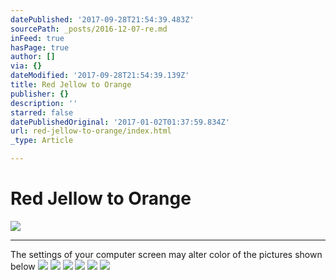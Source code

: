 ```yaml
---
datePublished: '2017-09-28T21:54:39.483Z'
sourcePath: _posts/2016-12-07-re.md
inFeed: true
hasPage: true
author: []
via: {}
dateModified: '2017-09-28T21:54:39.139Z'
title: Red Jellow to Orange
publisher: {}
description: ''
starred: false
datePublishedOriginal: '2017-01-02T01:37:59.834Z'
url: red-jellow-to-orange/index.html
_type: Article

---
```

# Red Jellow to Orange
![](https://the-grid-user-content.s3-us-west-2.amazonaws.com/55866ec9-6afe-41ef-8d7a-9b704af24548.jpg)

---

The settings of your computer screen may alter color of the pictures shown below
![](https://the-grid-user-content.s3-us-west-2.amazonaws.com/71e94e84-8505-4515-ac89-9eaeffa87e17.jpg)
![](https://the-grid-user-content.s3-us-west-2.amazonaws.com/79e45f12-6a91-4d11-97ab-aad316a93bc3.jpg)
![](https://the-grid-user-content.s3-us-west-2.amazonaws.com/d5833cff-99db-4424-a981-9bfc16c61659.jpg)
![](https://the-grid-user-content.s3-us-west-2.amazonaws.com/9a96dfd2-0f5c-4abd-8fb3-6ee9957ab14c.jpg)
![](https://the-grid-user-content.s3-us-west-2.amazonaws.com/107cd4b5-95a7-4ba8-8128-e0e01c15a475.jpg)
![](https://the-grid-user-content.s3-us-west-2.amazonaws.com/992d2522-2c2b-4f78-88ec-7e6e42390131.jpg)